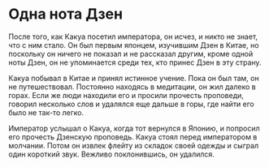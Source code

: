 # Одна нота Дзен

После того, как Какуа посетил императора, он исчез, и никто не знает, что с ним стало. Он был первым японцем, изучившим Дзен в Китае, но поскольку он ничего не показал и не рассказал другим, кроме одной ноты Дзен, он не упоминается среди тех, кто принес Дзен в эту страну.

Какуа побывал в Китае и принял истинное учение. Пока он был там, он не путешествовал. Постоянно находясь в медитации, он жил далеко в горах. Если же люди находили его и просили прочесть проповеди, говорил несколько слов и удалялся еще дальше в горы, где найти его было не так-то легко.

Император услышал о Какуа, когда тот вернулся в Японию, и попросил его прочесть Дзенскую проповедь. Какуа стоял перед императором в молчании. Потом он извлек флейту из складок своей одежды и сыграл один короткий звук. Вежливо поклонившись, он удалился.
